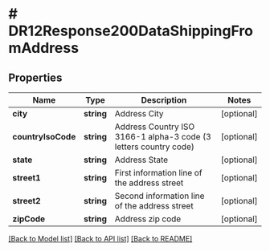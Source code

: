 # # DR12Response200DataShippingFromAddress

## Properties

Name | Type | Description | Notes
------------ | ------------- | ------------- | -------------
**city** | **string** | Address City | [optional]
**countryIsoCode** | **string** | Address Country ISO 3166-1 alpha-3 code (3 letters country code) | [optional]
**state** | **string** | Address State | [optional]
**street1** | **string** | First information line of the address street | [optional]
**street2** | **string** | Second information line of the address street | [optional]
**zipCode** | **string** | Address zip code | [optional]

[[Back to Model list]](../../README.md#models) [[Back to API list]](../../README.md#endpoints) [[Back to README]](../../README.md)
